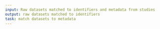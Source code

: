 ```yaml
---
input: Raw datasets matched to identifiers and metadata from studies
output: raw datasets matched to identifiers
task: match datasets to metadata
---
```

